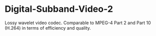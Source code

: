 # Digital-Subband-Video-2
Lossy wavelet video codec. Comparable to MPEG-4 Part 2 and Part 10 (H.264) in terms of efficiency and quality.
